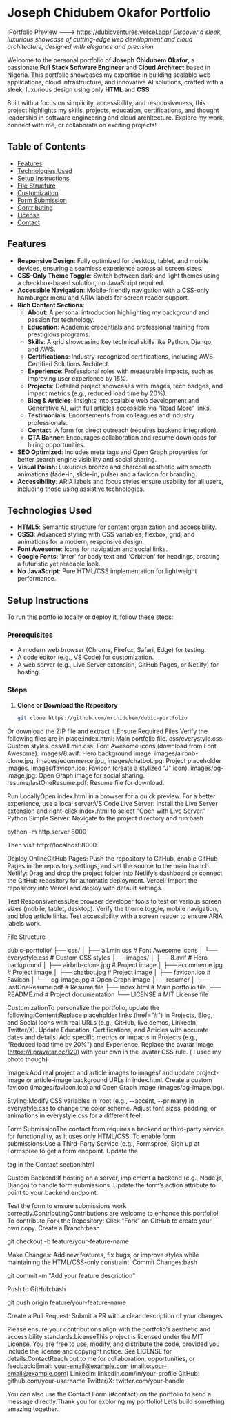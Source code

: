 <!-- README.md -->
# Joseph Chidubem Okafor Portfolio

!Portfolio Preview --->  https://dubicventures.vercel.app/
*Discover a sleek, luxurious showcase of cutting-edge web development and cloud architecture, designed with elegance and precision.*


Welcome to the personal portfolio of **Joseph Chidubem Okafor**, a passionate **Full Stack Software Engineer** and **Cloud Architect** based in Nigeria. This portfolio showcases my expertise in building scalable web applications, cloud infrastructure, and innovative AI solutions, crafted with a sleek, luxurious design using only **HTML** and **CSS**.

Built with a focus on simplicity, accessibility, and responsiveness, this project highlights my skills, projects, education, certifications, and thought leadership in software engineering and cloud architecture. Explore my work, connect with me, or collaborate on exciting projects!

## Table of Contents
- [Features](#features)
- [Technologies Used](#technologies-used)
- [Setup Instructions](#setup-instructions)
- [File Structure](#file-structure)
- [Customization](#customization)
- [Form Submission](#form-submission)
- [Contributing](#contributing)
- [License](#license)
- [Contact](#contact)

## Features
- **Responsive Design**: Fully optimized for desktop, tablet, and mobile devices, ensuring a seamless experience across all screen sizes.
- **CSS-Only Theme Toggle**: Switch between dark and light themes using a checkbox-based solution, no JavaScript required.
- **Accessible Navigation**: Mobile-friendly navigation with a CSS-only hamburger menu and ARIA labels for screen reader support.
- **Rich Content Sections**:
  - **About**: A personal introduction highlighting my background and passion for technology.
  - **Education**: Academic credentials and professional training from prestigious programs.
  - **Skills**: A grid showcasing key technical skills like Python, Django, and AWS.
  - **Certifications**: Industry-recognized certifications, including AWS Certified Solutions Architect.
  - **Experience**: Professional roles with measurable impacts, such as improving user experience by 15%.
  - **Projects**: Detailed project showcases with images, tech badges, and impact metrics (e.g., reduced load time by 20%).
  - **Blog & Articles**: Insights into scalable web development and Generative AI, with full articles accessible via "Read More" links.
  - **Testimonials**: Endorsements from colleagues and industry professionals.
  - **Contact**: A form for direct outreach (requires backend integration).
  - **CTA Banner**: Encourages collaboration and resume downloads for hiring opportunities.
- **SEO Optimized**: Includes meta tags and Open Graph properties for better search engine visibility and social sharing.
- **Visual Polish**: Luxurious bronze and charcoal aesthetic with smooth animations (fade-in, slide-in, pulse) and a favicon for branding.
- **Accessibility**: ARIA labels and focus styles ensure usability for all users, including those using assistive technologies.

## Technologies Used
- **HTML5**: Semantic structure for content organization and accessibility.
- **CSS3**: Advanced styling with CSS variables, flexbox, grid, and animations for a modern, responsive design.
- **Font Awesome**: Icons for navigation and social links.
- **Google Fonts**: 'Inter' for body text and 'Orbitron' for headings, creating a futuristic yet readable look.
- **No JavaScript**: Pure HTML/CSS implementation for lightweight performance.

## Setup Instructions
To run this portfolio locally or deploy it, follow these steps:

### Prerequisites
- A modern web browser (Chrome, Firefox, Safari, Edge) for testing.
- A code editor (e.g., VS Code) for customization.
- A web server (e.g., Live Server extension, GitHub Pages, or Netlify) for hosting.

### Steps
1. **Clone or Download the Repository**
   ```bash
   git clone https://github.com/mrchidubem/dubic-portfolio

Or download the ZIP file and extract it.Ensure Required Files
Verify the following files are in place:index.html: Main portfolio file.
css/everystyle.css: Custom styles.
css/all.min.css: Font Awesome icons (download from Font Awesome).
images/8.avif: Hero background image.
images/airbnb-clone.jpg, images/ecommerce.jpg, images/chatbot.jpg: Project placeholder images.
images/favicon.ico: Favicon (create a stylized "J" icon).
images/og-image.jpg: Open Graph image for social sharing.
resume/lastOneResume.pdf: Resume file for download.

Run LocallyOpen index.html in a browser for a quick preview.
For a better experience, use a local server:VS Code Live Server: Install the Live Server extension and right-click index.html to select "Open with Live Server."
Python Simple Server: Navigate to the project directory and run:bash

python -m http.server 8000

Then visit http://localhost:8000.

Deploy OnlineGitHub Pages: Push the repository to GitHub, enable GitHub Pages in the repository settings, and set the source to the main branch.
Netlify: Drag and drop the project folder into Netlify’s dashboard or connect the GitHub repository for automatic deployment.
Vercel: Import the repository into Vercel and deploy with default settings.

Test ResponsivenessUse browser developer tools to test on various screen sizes (mobile, tablet, desktop).
Verify the theme toggle, mobile navigation, and blog article links.
Test accessibility with a screen reader to ensure ARIA labels work.

File Structure

dubic-portfolio/
├── css/
│   ├── all.min.css         # Font Awesome icons
│   └── everystyle.css      # Custom CSS styles
├── images/
│   ├── 8.avif             # Hero background
│   ├── airbnb-clone.jpg   # Project image
│   ├── ecommerce.jpg      # Project image
│   ├── chatbot.jpg        # Project image
│   ├── favicon.ico        # Favicon
│   └── og-image.jpg       # Open Graph image
├── resume/
│   └── lastOneResume.pdf  # Resume file
├── index.html             # Main portfolio file
├── README.md              # Project documentation
└── LICENSE                # MIT License file

CustomizationTo personalize the portfolio, update the following:Content:Replace placeholder links (href="#") in Projects, Blog, and Social Icons with real URLs (e.g., GitHub, live demos, LinkedIn, Twitter/X).
Update Education, Certifications, and Articles with accurate dates and details.
Add specific metrics or impacts in Projects (e.g., "Reduced load time by 20%") and Experience.
Replace the avatar image (https://i.pravatar.cc/120) with your own in the .avatar CSS rule. ( I used my photo though)

Images:Add real project and article images to images/ and update project-image or article-image background URLs in index.html.
Create a custom favicon (images/favicon.ico) and Open Graph image (images/og-image.jpg).

Styling:Modify CSS variables in :root (e.g., --accent, --primary) in everystyle.css to change the color scheme.
Adjust font sizes, padding, or animations in everystyle.css for a different feel.

Form SubmissionThe contact form requires a backend or third-party service for functionality, as it uses only HTML/CSS. To enable form submissions:Use a Third-Party Service (e.g., Formspree):Sign up at Formspree to get a form endpoint.
Update the <form> tag in the Contact section:html

<form action="https://formspree.io/f/your-form-id" method="POST">

Custom Backend:If hosting on a server, implement a backend (e.g., Node.js, Django) to handle form submissions.
Update the form’s action attribute to point to your backend endpoint.

Test the form to ensure submissions work correctly.ContributingContributions are welcome to enhance this portfolio! To contribute:Fork the Repository: Click "Fork" on GitHub to create your own copy.
Create a Branch:bash

git checkout -b feature/your-feature-name

Make Changes: Add new features, fix bugs, or improve styles while maintaining the HTML/CSS-only constraint.
Commit Changes:bash

git commit -m "Add your feature description"

Push to GitHub:bash

git push origin feature/your-feature-name

Create a Pull Request: Submit a PR with a clear description of your changes.

Please ensure your contributions align with the portfolio’s aesthetic and accessibility standards.LicenseThis project is licensed under the MIT License. You are free to use, modify, and distribute the code, provided you include the license and copyright notice. See LICENSE for details.ContactReach out to me for collaboration, opportunities, or feedback:Email: your-email@example.com (mailto:your-email@example.com)
LinkedIn: linkedin.com/in/your-profile
GitHub: github.com/your-username
Twitter/X: twitter.com/your-handle

You can also use the Contact Form (#contact) on the portfolio to send a message directly.Thank you for exploring my portfolio! Let’s build something amazing together. 

